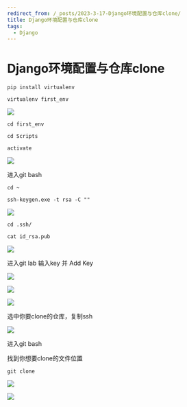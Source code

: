 ```yaml
---
redirect_from: /_posts/2023-3-17-Django环境配置与仓库clone/
title: Django环境配置与仓库clone
tags:
  - Django
---
```


# Django环境配置与仓库clone

```
pip install virtualenv

virtualenv first_env
```

![](https://cdn.staticaly.com/gh/ElaborateBury/Net-Imagine@master/Imagine/批注-2023-03-14-202519.5fuj4w511cg0.webp)

```
cd first_env

cd Scripts

activate
```

![](https://cdn.staticaly.com/gh/ElaborateBury/Net-Imagine@master/Imagine/批注-2023-03-14-203359.44r9yq1iqzq0.webp)

进入git bash

```
cd ~

ssh-keygen.exe -t rsa -C ""
```

![](https://cdn.staticaly.com/gh/ElaborateBury/Net-Imagine@master/Imagine/批注-2023-03-14-204107.2i1ncfezqwu0.webp)

```
cd .ssh/

cat id_rsa.pub
```

![](https://cdn.staticaly.com/gh/ElaborateBury/Net-Imagine@master/Imagine/批注-2023-03-14-204311.2pvqx7pupoo0.webp)

进入git lab 输入key 并 Add Key

![](https://cdn.staticaly.com/gh/ElaborateBury/Net-Imagine@master/Imagine/批注-2023-03-14-204752.72pvcj356as0.webp)

![](https://cdn.staticaly.com/gh/ElaborateBury/Net-Imagine@master/Imagine/批注-2023-03-14-204810.6tvc8a91frg0.webp)

![](https://cdn.staticaly.com/gh/ElaborateBury/Net-Imagine@master/Imagine/批注-2023-03-14-204845.1xc9xni80txc.webp)

选中你要clone的仓库，复制ssh

![](https://cdn.staticaly.com/gh/ElaborateBury/Net-Imagine@master/Imagine/批注-2023-03-14-204606.331nl0h73y00.webp)

进入git bash

找到你想要clone的文件位置

```
git clone
```

![](https://cdn.staticaly.com/gh/ElaborateBury/Net-Imagine@master/Imagine/批注-2023-03-14-205100.3m9yeckkqp60.webp)

![](https://cdn.staticaly.com/gh/ElaborateBury/Net-Imagine@master/Imagine/批注-2023-03-14-205246.5qyhq2j01z00.webp)